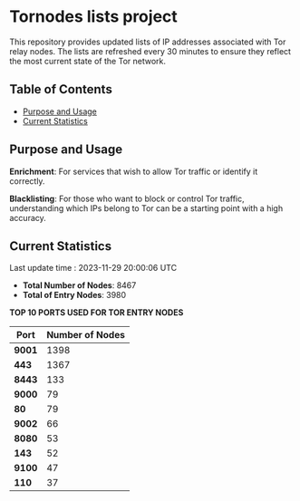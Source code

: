 # Tornodes lists project

This repository provides updated lists of IP addresses associated with Tor relay nodes. The lists are refreshed every 30 minutes to ensure they reflect the most current state of the Tor network.

## Table of Contents

- [Purpose and Usage](#purpose-and-usage)
- [Current Statistics](#current-statistics)


## Purpose and Usage

**Enrichment**: For services that wish to allow Tor traffic or identify it correctly.

**Blacklisting**: For those who want to block or control Tor traffic, understanding which IPs belong to Tor can be a starting point with a high accuracy.

## Current Statistics

Last update time : 2023-11-29 20:00:06 UTC

- **Total Number of Nodes**: 8467
- **Total of Entry Nodes**: 3980

**TOP 10 PORTS USED FOR TOR ENTRY NODES**

| **Port** | **Number of Nodes** |
|------|-----------------|
| **9001**   | 1398  |
| **443**   | 1367  |
| **8443**   | 133  |
| **9000**   | 79  |
| **80**   | 79  |
| **9002**   | 66  |
| **8080**   | 53  |
| **143**   | 52  |
| **9100**   | 47  |
| **110**   | 37  |

